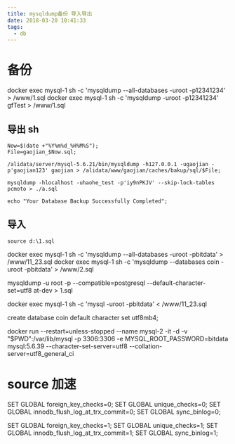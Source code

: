 ```yaml
---
title: mysqldump备份 导入导出
date: 2018-03-20 10:41:33
tags:
  - db
---
```


# 备份

docker exec mysql-1 sh -c 'mysqldump --all-databases -uroot -p12341234' > /www/1.sql
docker exec mysql-1 sh -c 'mysqldump -uroot -p12341234' gfTest > /www/1.sql

## 导出 sh

```shell
Now=$(date +"%Y%m%d_%H%M%S");
File=gaojian_$Now.sql;

/alidata/server/mysql-5.6.21/bin/mysqldump -h127.0.0.1 -ugaojian -p'gaojian123' gaojian > /alidata/www/gaojian/caches/bakup/sql/$File;

mysqldump -hlocalhost -uhaohe_test -p'iy9nPKJV' --skip-lock-tables pcmoto > ./a.sql

echo "Your Database Backup Successfully Completed";
```

## 导入

```shell
source d:\1.sql
```

docker exec mysql-1 sh -c 'mysqldump --all-databases -uroot -pbitdata' > /www/11_23.sql
docker exec mysql-1 sh -c 'mysqldump --databases coin -uroot -pbitdata' > /www/2.sql

mysqldump -u root -p --compatible=postgresql --default-character-set=utf8 at-dev > 1.sql

docker exec mysql-1 sh -c 'mysql -uroot -pbitdata' < /www/11_23.sql

create database coin default character set utf8mb4;

docker run --restart=unless-stopped --name mysql-2 -it -d -v "$PWD":/var/lib/mysql -p 3306:3306 -e
MYSQL_ROOT_PASSWORD=bitdata mysql:5.6.39 --character-set-server=utf8 --collation-server=utf8_general_ci

# source 加速

SET GLOBAL foreign_key_checks=0;
SET GLOBAL unique_checks=0;
SET GLOBAL innodb_flush_log_at_trx_commit=0;
SET GLOBAL sync_binlog=0;

SET GLOBAL foreign_key_checks=1;
SET GLOBAL unique_checks=1;
SET GLOBAL innodb_flush_log_at_trx_commit=1;
SET GLOBAL sync_binlog=1;
